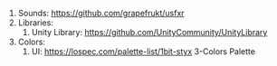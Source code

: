 1. Sounds: https://github.com/grapefrukt/usfxr
2. Libraries:
	1. Unity Library: https://github.com/UnityCommunity/UnityLibrary
3. Colors:
	1. UI: https://lospec.com/palette-list/1bit-styx 3-Colors Palette